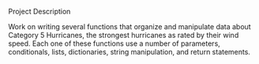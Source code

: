 Project Description

Work on writing several functions that organize and manipulate data about Category 5 Hurricanes, the strongest hurricanes as rated by their wind speed. Each one of these functions use a number of parameters, conditionals, lists, dictionaries, string manipulation, and return statements.
